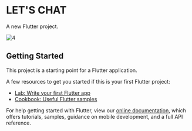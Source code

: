 # LET'S CHAT

A new Flutter project.

![4](https://user-images.githubusercontent.com/69011426/132629275-d854a4cf-cde4-42d2-af54-885da57d6d16.jpg)

## Getting Started

This project is a starting point for a Flutter application.

A few resources to get you started if this is your first Flutter project:

- [Lab: Write your first Flutter app](https://flutter.dev/docs/get-started/codelab)
- [Cookbook: Useful Flutter samples](https://flutter.dev/docs/cookbook)

For help getting started with Flutter, view our
[online documentation](https://flutter.dev/docs), which offers tutorials,
samples, guidance on mobile development, and a full API reference.
